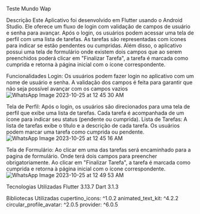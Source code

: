Teste Mundo Wap


Descrição
Este Aplicativo foi desenvolvido em Flutter usando o Android Studio. Ele oferece um fluxo de login com validação de campos de usuário e senha para avançar. Após o login, os usuários podem acessar uma tela de perfil com uma lista de tarefas. As tarefas são representadas com ícones para indicar se estão pendentes ou cumpridas. Além disso, o aplicativo possui uma tela de formulário onde existem dois campos que ao serem preenchidos poderá clicar em "Finalizar Tarefa", a tarefa é marcada como cumprida e retorna à página inicial com o ícone correspondente.

Funcionalidades
Login: Os usuários podem fazer login no aplicativo com um nome de usuário e senha. A validação dos campos é feita para garantir que não seja possível avançar com os campos vazios
![WhatsApp Image 2023-10-25 at 12 45 30 AM](https://github.com/dan579/teste_mundo-wap/assets/98837347/230592fc-96be-48e8-bc6e-ec2848ecb464)

Tela de Perfil: Após o login, os usuários são direcionados para uma tela de perfil que exibe uma lista de tarefas. Cada tarefa é acompanhada de um ícone para indicar seu status (pendente ou cumprida).
Lista de Tarefas: A lista de tarefas exibe o título e a descrição de cada tarefa. Os usuários podem marcar uma tarefa como cumprida ou pendente.
![WhatsApp Image 2023-10-25 at 12 45 16 AM](https://github.com/dan579/teste_mundo-wap/assets/98837347/219c274e-987c-4098-9e21-ce8a79262972)

Tela de Formulário: Ao clicar em uma das tarefas será encaminhado para a pagina de formulário. Onde terá dois campos para preencher obrigatoriamente. Ao clicar em "Finalizar Tarefa", a tarefa é marcada como cumprida e retorna à página inicial com o ícone correspondente.
![WhatsApp Image 2023-10-25 at 12 49 53 AM](https://github.com/dan579/teste_mundo-wap/assets/98837347/26dbf4d0-00a5-4f0e-9763-03d2019bae14)


Tecnologias Utilizadas 
Flutter 3.13.7
Dart 3.1.3

Bibliotecas Utilizadas
  cupertino_icons: ^1.0.2
  animated_text_kit: ^4.2.2
  circular_profile_avatar: ^2.0.5
  provider: ^6.0.5
